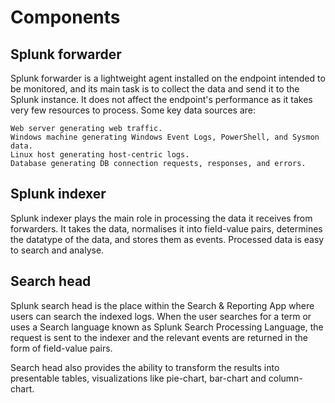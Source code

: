 # Components

## Splunk forwarder

Splunk forwarder is a lightweight agent installed on the endpoint intended to be monitored, and its main task is to 
collect the data and send it to the Splunk instance. It does not affect the endpoint's performance as it takes very 
few resources to process. Some key data sources are:

    Web server generating web traffic.
    Windows machine generating Windows Event Logs, PowerShell, and Sysmon data.
    Linux host generating host-centric logs.
    Database generating DB connection requests, responses, and errors.

## Splunk indexer

Splunk indexer plays the main role in processing the data it receives from forwarders. It takes the data, normalises 
it into field-value pairs, determines the datatype of the data, and stores them as events. Processed data is easy to 
search and analyse.

## Search head

Splunk search head is the place within the Search & Reporting App where users can search the indexed logs. 
When the user searches for a term or uses a Search language known as Splunk Search Processing Language, the request 
is sent to the indexer and the relevant events are returned in the form of field-value pairs.

Search head also provides the ability to transform the results into presentable tables, visualizations like 
pie-chart, bar-chart and column-chart.

